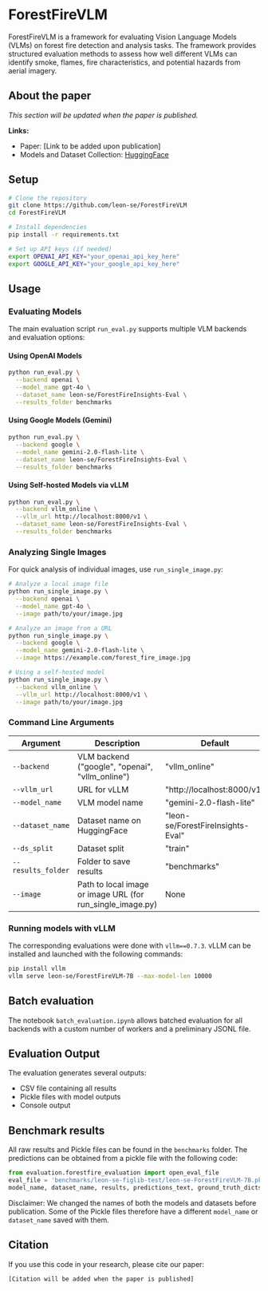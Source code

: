 # ForestFireVLM

ForestFireVLM is a framework for evaluating Vision Language Models (VLMs) on forest fire detection and analysis tasks. The framework provides structured evaluation methods to assess how well different VLMs can identify smoke, flames, fire characteristics, and potential hazards from aerial imagery.

## About the paper

*This section will be updated when the paper is published.*

**Links:**
- Paper: [Link to be added upon publication]
- Models and Dataset Collection: [HuggingFace](https://huggingface.co/collections/leon-se/forestfirevlm-67d3429a77d9a5fc6c7ce9f5)

## Setup

```bash
# Clone the repository
git clone https://github.com/leon-se/ForestFireVLM
cd ForestFireVLM

# Install dependencies
pip install -r requirements.txt

# Set up API keys (if needed)
export OPENAI_API_KEY="your_openai_api_key_here"
export GOOGLE_API_KEY="your_google_api_key_here"
```

## Usage

### Evaluating Models

The main evaluation script `run_eval.py` supports multiple VLM backends and evaluation options:

#### Using OpenAI Models

```bash
python run_eval.py \
  --backend openai \
  --model_name gpt-4o \
  --dataset_name leon-se/ForestFireInsights-Eval \
  --results_folder benchmarks
```

#### Using Google Models (Gemini)

```bash
python run_eval.py \
  --backend google \
  --model_name gemini-2.0-flash-lite \
  --dataset_name leon-se/ForestFireInsights-Eval \
  --results_folder benchmarks
```

#### Using Self-hosted Models via vLLM

```bash
python run_eval.py \
  --backend vllm_online \
  --vllm_url http://localhost:8000/v1 \
  --dataset_name leon-se/ForestFireInsights-Eval \
  --results_folder benchmarks
```

### Analyzing Single Images

For quick analysis of individual images, use `run_single_image.py`:

```bash
# Analyze a local image file
python run_single_image.py \
  --backend openai \
  --model_name gpt-4o \
  --image path/to/your/image.jpg

# Analyze an image from a URL
python run_single_image.py \
  --backend google \
  --model_name gemini-2.0-flash-lite \
  --image https://example.com/forest_fire_image.jpg

# Using a self-hosted model
python run_single_image.py \
  --backend vllm_online \
  --vllm_url http://localhost:8000/v1 \
  --image path/to/your/image.jpg
```

### Command Line Arguments

| Argument | Description | Default |
|----------|-------------|---------|
| `--backend` | VLM backend ("google", "openai", "vllm_online") | "vllm_online" |
| `--vllm_url` | URL for vLLM | "http://localhost:8000/v1" |
| `--model_name` | VLM model name | "gemini-2.0-flash-lite" |
| `--dataset_name` | Dataset name on HuggingFace | "leon-se/ForestFireInsights-Eval" |
| `--ds_split` | Dataset split | "train" |
| `--results_folder` | Folder to save results | "benchmarks" |
| `--image` | Path to local image or image URL (for run_single_image.py) | None |

### Running models with vLLM
The corresponding evaluations were done with `vllm==0.7.3`. vLLM can be installed and launched with the following commands:
```bash
pip install vllm
vllm serve leon-se/ForestFireVLM-7B --max-model-len 10000   
```


## Batch evaluation
The notebook `batch_evaluation.ipynb` allows batched evaluation for all backends with a custom number of workers and a preliminary JSONL file.

## Evaluation Output

The evaluation generates several outputs:
- CSV file containing all results
- Pickle files with model outputs
- Console output

## Benchmark results
All raw results and Pickle files can be found in the `benchmarks` folder. The predictions can be obtained from a pickle file with the following code:

```py
from evaluation.forestfire_evaluation import open_eval_file
eval_file = 'benchmarks/leon-se-figlib-test/leon-se-ForestFireVLM-7B.pkl'
model_name, dataset_name, results, predictions_text, ground_truth_dicts = open_eval_file(eval_file)
```

Disclaimer: We changed the names of both the models and datasets before publication. Some of the Pickle files therefore have a different `model_name` or `dataset_name` saved with them.

## Citation

If you use this code in your research, please cite our paper:

```
[Citation will be added when the paper is published]
```
